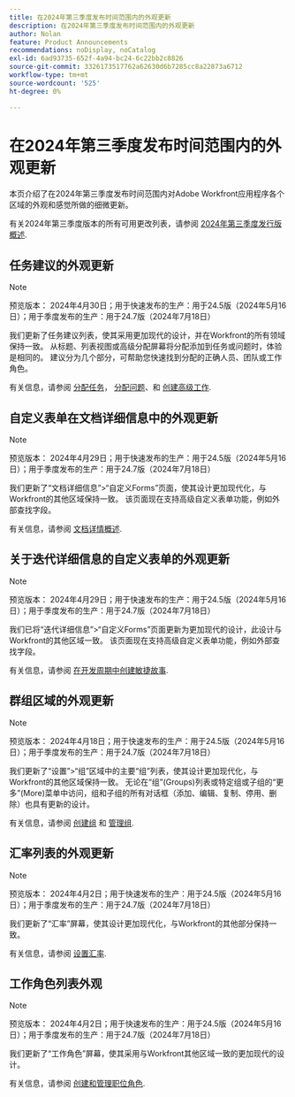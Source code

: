 ```yaml
---
title: 在2024年第三季度发布时间范围内的外观更新
description: 在2024年第三季度发布时间范围内的外观更新
author: Nolan
feature: Product Announcements
recommendations: noDisplay, noCatalog
exl-id: 6ad93735-652f-4a94-bc24-6c22bb2c8826
source-git-commit: 3326173517762a62630d6b7285cc8a22873a6712
workflow-type: tm+mt
source-wordcount: '525'
ht-degree: 0%

---
```


# 在2024年第三季度发布时间范围内的外观更新

本页介绍了在2024年第三季度发布时间范围内对Adobe Workfront应用程序各个区域的外观和感觉所做的细微更新。

有关2024年第三季度版本的所有可用更改列表，请参阅 [2024年第三季度发行版概述](/help/quicksilver/product-announcements/product-releases/24-q3-release-activity/24-q3-release-overview.md).



## 任务建议的外观更新

>[!NOTE]
>
>预览版本： 2024年4月30日；用于快速发布的生产：用于24.5版（2024年5月16日）；用于季度发布的生产：用于24.7版（2024年7月18日）

我们更新了任务建议列表，使其采用更加现代的设计，并在Workfront的所有领域保持一致。 从标题、列表视图或高级分配屏幕将分配添加到任务或问题时，体验是相同的。 建议分为几个部分，可帮助您快速找到分配的正确人员、团队或工作角色。

有关信息，请参阅 [分配任务](/help/quicksilver/manage-work/tasks/assign-tasks/assign-tasks.md)， [分配问题](/help/quicksilver/manage-work/issues/manage-issues/assign-issues.md)、和 [创建高级工作](/help/quicksilver/manage-work/tasks/assign-tasks/create-advanced-assignments.md).

## 自定义表单在文档详细信息中的外观更新

>[!NOTE]
>
>预览版本： 2024年4月29日；用于快速发布的生产：用于24.5版（2024年5月16日）；用于季度发布的生产：用于24.7版（2024年7月18日）

我们更新了“文档详细信息”>“自定义Forms”页面，使其设计更加现代化，与Workfront的其他区域保持一致。 该页面现在支持高级自定义表单功能，例如外部查找字段。

有关信息，请参阅 [文档详情概述](/help/quicksilver/documents/managing-documents/document-details-overview.md).

## 关于迭代详细信息的自定义表单的外观更新

>[!NOTE]
>
>预览版本： 2024年4月29日；用于快速发布的生产：用于24.5版（2024年5月16日）；用于季度发布的生产：用于24.7版（2024年7月18日）

我们已将“迭代详细信息”>“自定义Forms”页面更新为更加现代的设计，此设计与Workfront的其他区域一致。 该页面现在支持高级自定义表单功能，例如外部查找字段。

有关信息，请参阅 [在开发周期中创建敏捷故事](/help/quicksilver/agile/use-scrum-in-an-agile-team/iterations/create-agile-story-in-iteration.md).

## 群组区域的外观更新

>[!NOTE]
>
>预览版本： 2024年4月18日；用于快速发布的生产：用于24.5版（2024年5月16日）；用于季度发布的生产：用于24.7版（2024年7月18日）

我们更新了“设置”>“组”区域中的主要“组”列表，使其设计更加现代化，与Workfront的其他区域保持一致。 无论在“组”(Groups)列表或特定组或子组的“更多”(More)菜单中访问，组和子组的所有对话框（添加、编辑、复制、停用、删除）也具有更新的设计。

有关信息，请参阅 [创建组](/help/quicksilver/administration-and-setup/manage-groups/create-and-manage-groups/create-a-group.md) 和 [管理组](/help/quicksilver/administration-and-setup/manage-groups/create-and-manage-groups/manage-a-group.md).

## 汇率列表的外观更新

>[!NOTE]
>
>预览版本： 2024年4月2日；用于快速发布的生产：用于24.5版（2024年5月16日）；用于季度发布的生产：用于24.7版（2024年7月18日）

我们更新了“汇率”屏幕，使其设计更加现代化，与Workfront的其他部分保持一致。

有关信息，请参阅 [设置汇率](/help/quicksilver/administration-and-setup/manage-workfront/exchange-rates/set-up-exchange-rates.md).

## 工作角色列表外观

>[!NOTE]
>
>预览版本： 2024年4月2日；用于快速发布的生产：用于24.5版（2024年5月16日）；用于季度发布的生产：用于24.7版（2024年7月18日）

我们更新了“工作角色”屏幕，使其采用与Workfront其他区域一致的更加现代的设计。

有关信息，请参阅 [创建和管理职位角色](/help/quicksilver/administration-and-setup/set-up-workfront/organizational-setup/create-manage-job-roles.md).
